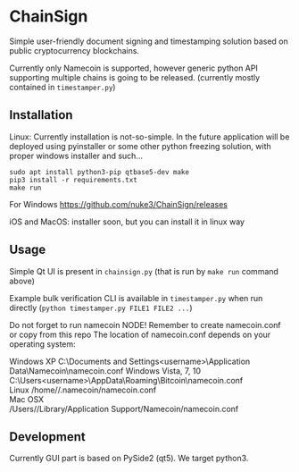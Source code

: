 ChainSign
=========
Simple user-friendly document signing and timestamping solution based on public
cryptocurrency blockchains.

Currently only Namecoin is supported, however generic python API supporting
multiple chains is going to be released. (currently mostly contained in
`timestamper.py`)

Installation
------------
Linux:
Currently installation is not-so-simple. In the future application will be
deployed using pyinstaller or some other python freezing solution, with proper
windows installer and such...

    sudo apt install python3-pip qtbase5-dev make
    pip3 install -r requirements.txt
    make run

For Windows
https://github.com/nuke3/ChainSign/releases

iOS and MacOS: installer soon, but you can install it in linux way 

Usage
-----
Simple Qt UI is present in `chainsign.py` (that is run by `make run` command
above)

Example bulk verification CLI is available in `timestamper.py` when run
directly (`python timestamper.py FILE1 FILE2 ...`)

Do not forget to run namecoin NODE!
Remember to create namecoin.conf or copy from this repo
The location of namecoin.conf depends on your operating system:

Windows XP
C:\Documents and Settings\<username>\Application Data\Namecoin\namecoin.conf
Windows Vista, 7, 10 
C:\Users\<username>\AppData\Roaming\Bitcoin\namecoin.conf                                      
Linux 
/home/<username>/.namecoin/namecoin.conf                                                           
Mac OSX    
/Users/<username>/Library/Application Support/Namecoin/namecoin.conf

Development
-----------
Currently GUI part is based on PySide2 (qt5).
We target python3.
